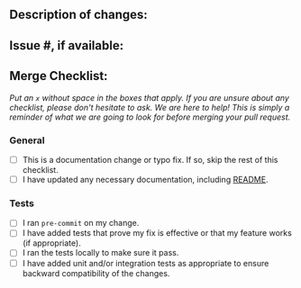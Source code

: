 ## Description of changes:

<!--
Please briefly describe your change, including what problem the change fixes, and any context
necessary for understanding the change
-->

## Issue #, if available:

<!--
Please include any issues related to this pull request, including 'Fixes' if the issue is resolved
by this pull request.
Example:
- Fixes #42
- Related to #1234
-->

## Merge Checklist:
_Put an `x` without space in the boxes that apply. If you are unsure about any checklist, please don't hesitate to ask. We are here to help! This is simply a reminder of what we are going to look for before merging your pull request._

### General
- [ ] This is a documentation change or typo fix. If so, skip the rest of this checklist.
- [ ] I have updated any necessary documentation, including [README](https://github.com/xiaohanzhangcmu/scuola/blob/main/README.md).

### Tests
- [ ] I ran `pre-commit` on my change. 
- [ ] I have added tests that prove my fix is effective or that my feature works (if appropriate).
- [ ] I ran the tests locally to make sure it pass. 
- [ ] I have added unit and/or integration tests as appropriate to ensure backward compatibility of the changes.

<!--
Thanks so much for contributing to scuola! I really appreciate it :)
-->
